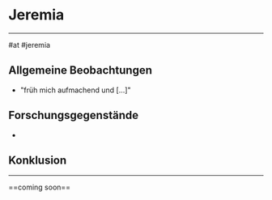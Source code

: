 # Jeremia
---
#at #jeremia

## Allgemeine Beobachtungen

- "früh mich aufmachend und \[...]"

## Forschungsgegenstände

- 

## Konklusion
---
==coming soon==

